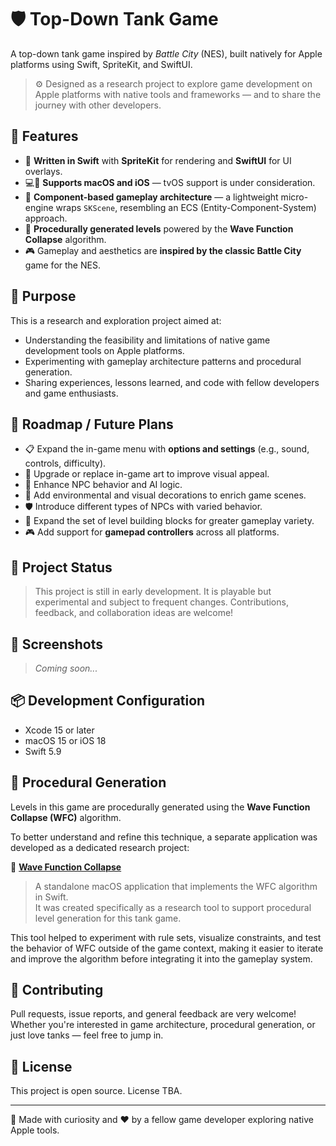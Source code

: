 # 🛡️ Top-Down Tank Game

A top-down tank game inspired by *Battle City* (NES), built natively for Apple platforms using Swift, SpriteKit, and SwiftUI.

> ⚙️ Designed as a research project to explore game development on Apple platforms with native tools and frameworks — and to share the journey with other developers.

## 📌 Features

- 🔶 **Written in Swift** with **SpriteKit** for rendering and **SwiftUI** for UI overlays.
- 💻📱 **Supports macOS and iOS** — tvOS support is under consideration.
- 🧩 **Component-based gameplay architecture** — a lightweight micro-engine wraps `SKScene`, resembling an ECS (Entity-Component-System) approach.
- 🧠 **Procedurally generated levels** powered by the **Wave Function Collapse** algorithm.
- 🎮 Gameplay and aesthetics are **inspired by the classic Battle City** game for the NES.

## 🧪 Purpose

This is a research and exploration project aimed at:
- Understanding the feasibility and limitations of native game development tools on Apple platforms.
- Experimenting with gameplay architecture patterns and procedural generation.
- Sharing experiences, lessons learned, and code with fellow developers and game enthusiasts.

## 🔭 Roadmap / Future Plans

- 📋 Expand the in-game menu with **options and settings** (e.g., sound, controls, difficulty).
- 🎨 Upgrade or replace in-game art to improve visual appeal.
- 🧠 Enhance NPC behavior and AI logic.
- 🌳 Add environmental and visual decorations to enrich game scenes.
- 🛡️ Introduce different types of NPCs with varied behavior.
- 🧱 Expand the set of level building blocks for greater gameplay variety.
- 🎮 Add support for **gamepad controllers** across all platforms.

## 🚧 Project Status

> This project is still in early development. It is playable but experimental and subject to frequent changes. Contributions, feedback, and collaboration ideas are welcome!

## 📸 Screenshots

> _Coming soon..._

## 📦 Development Configuration

- Xcode 15 or later
- macOS 15 or iOS 18
- Swift 5.9

## 🧠 Procedural Generation

Levels in this game are procedurally generated using the **Wave Function Collapse (WFC)** algorithm.

To better understand and refine this technique, a separate application was developed as a dedicated research project: 

🔗 **[Wave Function Collapse](https://github.com/SergeyChelak/WaveFunctionCollapse)**  
> A standalone macOS application that implements the WFC algorithm in Swift.  
> It was created specifically as a research tool to support procedural level generation for this tank game.

This tool helped to experiment with rule sets, visualize constraints, and test the behavior of WFC outside of the game context, making it easier to iterate and improve the algorithm before integrating it into the gameplay system.

## 🤝 Contributing

Pull requests, issue reports, and general feedback are very welcome! Whether you're interested in game architecture, procedural generation, or just love tanks — feel free to jump in.

## 📝 License

This project is open source. License TBA.

---

🧠 Made with curiosity and ❤️ by a fellow game developer exploring native Apple tools.
